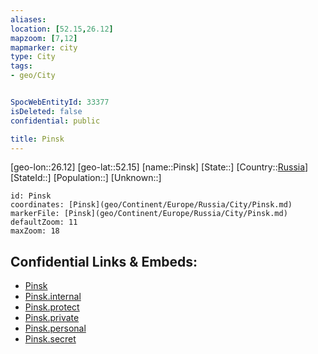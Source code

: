 ```yaml
---
aliases: 
location: [52.15,26.12]
mapzoom: [7,12] 
mapmarker: city 
type: City
tags:
- geo/City


SpocWebEntityId: 33377
isDeleted: false
confidential: public

title: Pinsk
---
```

[geo-lon::26.12]
[geo-lat::52.15]
[name::Pinsk]
[State::]
[Country::[Russia](geo/Continent/Europe/Russia.md)]
[StateId::]
[Population::]
[Unknown::]


```leaflet
id: Pinsk
coordinates: [Pinsk](geo/Continent/Europe/Russia/City/Pinsk.md)
markerFile: [Pinsk](geo/Continent/Europe/Russia/City/Pinsk.md)
defaultZoom: 11 
maxZoom: 18
```


## Confidential Links & Embeds: 
- [Pinsk](../../../../../../_public/geo/Continent/Europe/Russia/City/Pinsk.md) 
- [Pinsk.internal](../../../../../../_internal/geo/Continent/Europe/Russia/City/Pinsk.internal.md) 
- [Pinsk.protect](../../../../../../_protect/geo/Continent/Europe/Russia/City/Pinsk.protect.md) 
- [Pinsk.private](../../../../../../_private/geo/Continent/Europe/Russia/City/Pinsk.private.md) 
- [Pinsk.personal](../../../../../../_personal/geo/Continent/Europe/Russia/City/Pinsk.personal.md) 
- [Pinsk.secret](../../../../../../_secret/geo/Continent/Europe/Russia/City/Pinsk.secret.md) 
